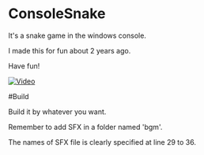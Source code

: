 # ConsoleSnake
<p>It's a snake game in the windows console.</p>
<p>I made this for fun about 2 years ago.</p>

<p>Have fun!</p>

[![Video](https://img.youtube.com/vi/rHtT8e5DygA/0.jpg)](https://www.youtube.com/watch?v=rHtT8e5DygA)

#Build

<p>Build it by whatever you want.</p>
<p>Remember to add SFX in a folder named 'bgm'.</p>
<p>The names of SFX file is clearly specified at line 29 to 36.</p>
